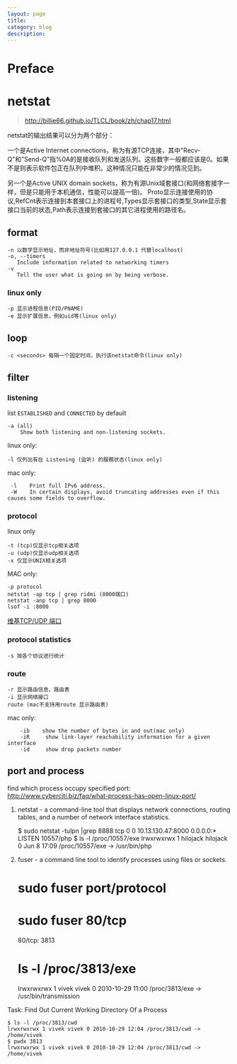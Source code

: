 ```yaml
---
layout: page
title:
category: blog
description:
---
```

# Preface


# netstat
> http://billie66.github.io/TLCL/book/zh/chap17.html

netstat的输出结果可以分为两个部分：

一个是Active Internet connections，称为有源TCP连接，其中"Recv-Q"和"Send-Q"指%0A的是接收队列和发送队列。这些数字一般都应该是0。如果不是则表示软件包正在队列中堆积。这种情况只能在非常少的情况见到。

另一个是Active UNIX domain sockets，称为有源Unix域套接口(和网络套接字一样，但是只能用于本机通信，性能可以提高一倍)。
Proto显示连接使用的协议,RefCnt表示连接到本套接口上的进程号,Types显示套接口的类型,State显示套接口当前的状态,Path表示连接到套接口的其它进程使用的路径名。

## format

	-n 以数学显示地址，而非地址符号(比如用127.0.0.1 代替localhost)
	-o, --timers
       Include information related to networking timers
	-v
	   Tell the user what is going on by being verbose. 

### linux only

	-p 显示进程信息(PID/PNAME)
	-e 显示扩展信息，例如uid等(linux only)

## loop

	-c <seconds> 每隔一个固定时间，执行该netstat命令(linux only)

## filter

### listening
list `ESTABLISHED` and `CONNECTED` by default

	-a (all)
		Show both listening and non-listening sockets.

linux only:

	-l 仅列出有在 Listening (监听) 的服務状态(linux only)

mac only:

	 -l    Print full IPv6 address.
	 -W    In certain displays, avoid truncating addresses even if this causes some fields to overflow.

### protocol
linux only

	-t (tcp)仅显示tcp相关选项
	-u (udp)仅显示udp相关选项
	-x 仅显示UNIX相关选项

MAC only:

	-p protocol
	netstat -ap tcp | grep ridmi (8000端口)
	netstat -anp tcp | grep 8000
	lsof -i :8000

[维基TCP/UDP 端口](http://zh.wikipedia.org/zh-cn/TCP/UDP%E7%AB%AF%E5%8F%A3%E5%88%97%E8%A1%A8)

### protocol statistics

	-s 按各个协议进行统计

### route

	-r 显示路由信息，路由表
	-i 显示网络接口
	route (mac不支持用route 显示路由表)

mac only:

		-ib    show the number of bytes in and out(mac only)
		-iR     show link-layer reachability information for a given interface
		-id     show drop packets number

## port and process
find which process occupy specified port:
http://www.cyberciti.biz/faq/what-process-has-open-linux-port/

1. netstat - a command-line tool that displays network connections, routing tables, and a number of network interface statistics.

	$ sudo netstat -tulpn |grep 8888
	tcp        0      0 10.13.130.47:8000           0.0.0.0:*                   LISTEN      10557/php
	$ ls -l /proc/10557/exe
	lrwxrwxrwx 1 hilojack hilojack 0 Jun  8 17:09 /proc/10557/exe -> /usr/bin/php

2. fuser - a command line tool to identify processes using files or sockets.

	# sudo fuser port/protocol
	# sudo fuser 80/tcp
	80/tcp:             3813
	# ls -l /proc/3813/exe
	lrwxrwxrwx 1 vivek vivek 0 2010-10-29 11:00 /proc/3813/exe -> /usr/bin/transmission

Task: Find Out Current Working Directory Of a Process

	$ ls -l /proc/3813/cwd
	lrwxrwxrwx 1 vivek vivek 0 2010-10-29 12:04 /proc/3813/cwd -> /home/vivek
	$ pwdx 3813
	lrwxrwxrwx 1 vivek vivek 0 2010-10-29 12:04 /proc/3813/cwd -> /home/vivek


